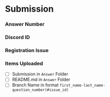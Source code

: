 # Submission

### Answer Number
<!-- e.g.: 1 -->

### Discord ID 
<!-- e.g.: johndoe#7823 -->

### Registration Issue
<!-- e.g. #001, Do not forget the '#' as it will allow you to link your issue -->

### Items Uploaded

- [ ] Submission in `Answer` Folder
- [ ] README.md in `Answer` Folder
- [ ] Branch Name in format `first_name-last_name-question_number(#issue_id)`
